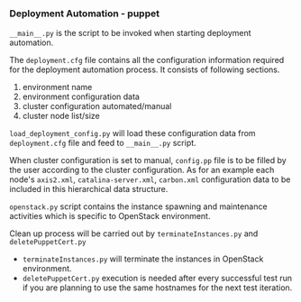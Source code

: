 ### Deployment Automation - puppet

`__main__.py` is the script to be invoked when starting deployment automation.

The `deployment.cfg` file contains all the configuration information required for the 
deployment automation process.
It consists of following sections.

1. environment name
2. environment configuration data
3. cluster configuration automated/manual
4. cluster node list/size

`load_deployment_config.py` will load these configuration data from `deployment.cfg` file
and feed to `__main__.py` script.

When cluster configuration is set to manual, `config.pp` file is to be filled by the user
according to the cluster configuration.
As for an example each node's `axis2.xml`, `catalina-server.xml`, `carbon.xml` configuration 
data to be included in this hierarchical data structure.

`openstack.py` script contains the instance spawning and maintenance activities which is
specific to OpenStack environment.

Clean up process will be carried out by `terminateInstances.py` and `deletePuppetCert.py`
* `terminateInstances.py` will terminate the instances in OpenStack environment.
* `deletePuppetCert.py` execution is needed after every successful test run if you are
planning to use the same hostnames for the next test iteration.
